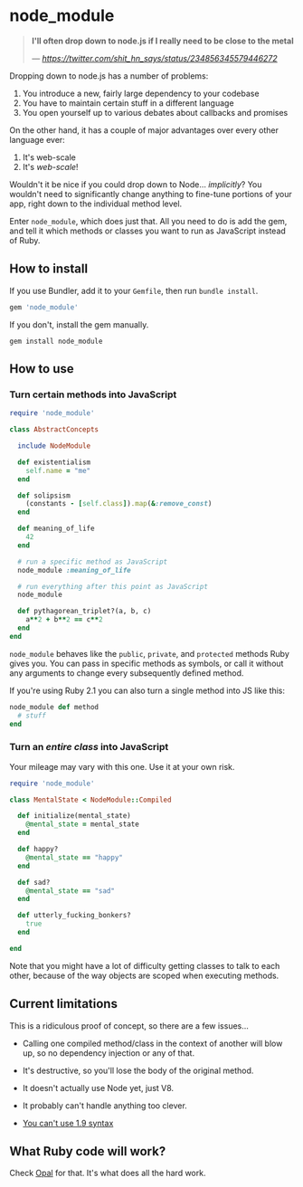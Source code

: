 # node_module

> **I'll often drop down to node.js if I really need to be close to the metal**
>
> &mdash; <cite>https://twitter.com/shit_hn_says/status/234856345579446272</cite>

Dropping down to node.js has a number of problems:

1. You introduce a new, fairly large dependency to your codebase
2. You have to maintain certain stuff in a different language
3. You open yourself up to various debates about callbacks and promises

On the other hand, it has a couple of major advantages over every other language ever:

1. It's web-scale
2. It's *web-scale*!

Wouldn't it be nice if you could drop down to Node... *implicitly*? You wouldn't need to significantly change anything to fine-tune portions of your app, right down to the individual method level.

Enter `node_module`, which does just that. All you need to do is add the gem, and
tell it which methods or classes you want to run as JavaScript instead of Ruby.

## How to install

If you use Bundler, add it to your `Gemfile`, then run `bundle install`.

```ruby
gem 'node_module'
```

If you don't, install the gem manually.

```shell
gem install node_module
```

## How to use

### Turn certain methods into JavaScript
```ruby
require 'node_module'

class AbstractConcepts

  include NodeModule

  def existentialism
    self.name = "me"
  end

  def solipsism
    (constants - [self.class]).map(&:remove_const)
  end

  def meaning_of_life
    42
  end

  # run a specific method as JavaScript
  node_module :meaning_of_life

  # run everything after this point as JavaScript
  node_module

  def pythagorean_triplet?(a, b, c)
    a**2 + b**2 == c**2
  end
end
```

`node_module` behaves like the `public`, `private`, and `protected` methods Ruby gives you. You can pass in specific methods as symbols, or call it without any arguments to change every subsequently defined method.

If you're using Ruby 2.1 you can also turn a single method into JS like this:

```ruby
node_module def method
  # stuff
end
```

### Turn an *entire class* into JavaScript

Your mileage may vary with this one. Use it at your own risk.

```ruby
require 'node_module'

class MentalState < NodeModule::Compiled

  def initialize(mental_state)
    @mental_state = mental_state
  end

  def happy?
    @mental_state == "happy"
  end

  def sad?
    @mental_state == "sad"
  end

  def utterly_fucking_bonkers?
    true
  end

end
```

Note that you might have a lot of difficulty getting classes to talk to each
other, because of the way objects are scoped when executing methods.


## Current limitations

This is a ridiculous proof of concept, so there are a few issues...

- Calling one compiled method/class in the context of another will blow up, so no dependency injection or any of that.

- It's destructive, so you'll lose the body of the original method.

- It doesn't actually use Node yet, just V8.

- It probably can't handle anything too clever.

- [You can't use 1.9 syntax](https://github.com/quix/live_ast#description)

## What Ruby code will work?

Check [Opal](http://opalrb.org) for that. It's what does all the hard work.
